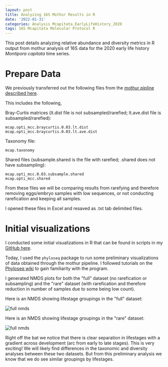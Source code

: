 ```yaml
---
layout: post
title: Analyzing 16S Mothur Results in R
date: '2022-01-31'
categories: Analysis Mcapitata_EarlyLifeHistory_2020
tags: 16S Mcapitata Molecular Protocol R
---
```


This post details analyzing relative abundance and diversity metrics in R output from mothur analysis of 16S data for the 2020 early life history *Montipora capitata* time series.  

# Prepare Data  

We previously transferred out the following files from the [mothur pipline described here](https://ahuffmyer.github.io/ASH_Putnam_Lab_Notebook/16S-Analysis-in-Mothr-Part-1/).  

This includes the following, 

Bray-Curtis matrices (lt.dist file is not subsampled/rarefied; lt.ave.dist file is subsampled/rarefied):     

```
mcap.opti_mcc.braycurtis.0.03.lt.dist
mcap.opti_mcc.braycurtis.0.03.lt.ave.dist
```

Taxonomy file:  

```
mcap.taxonomy
```

Shared files (subsample.shared is the file with rarefied; .shared does not have subsampling):  

```
mcap.opti_mcc.0.03.subsample.shared
mcap.opti_mcc.shared
```

From these files we will be comparing results from rarefying and therefore removing eggs/embryo samples with low sequences, or not conducting rarefication and keeping all samples.  

I opened these files in Excel and resaved as .txt tab delimited files. 

# Initial visualizations  

I conducted some initial visualizations in R that can be found in scripts in my [GitHub here](https://github.com/AHuffmyer/EarlyLifeHistory_Energetics/blob/master/Mcap2020/Scripts/16S/16S_Mothur.Rmd). 

Today, I used the `phyloseq` package to run some preliminary visualizations of data obtained through the mothur pipeline. I followed tutorials on the [Phyloseq wiki](joey711.github.io/phyloseq/) to gain familiarity with the program. 

I generated NMDS plots for both the "full" dataset (no rarefication or subsampling) and the "rare" dataset (with rarefication and therefore reduction in number of samples due to some being low count).  

Here is an NMDS showing lifestage groupings in the "full" dataset:  

![full nmds](https://ahuffmyer.github.io/ASH_Putnam_Lab_Notebook/images/NotebookImages/16S/nmds_prelim_full.png)


Here is an NMDS showing lifestage groupings in the "rare" dataset:  

![full nmds](https://ahuffmyer.github.io/ASH_Putnam_Lab_Notebook/images/NotebookImages/16S/nmds_prelim_rare.png)

Right off the bat we notice that there is clear separation in lifestages with a gradient across development (arc from early to late stages). This is very exciting! We will likely find differences in the taxonomic and diversity analyses between these two datasets. But from this preliminary analysis we know that we do see similar groupings by lifestages.  


